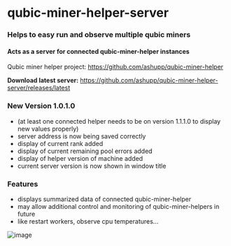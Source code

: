 # qubic-miner-helper-server

### Helps to easy run and observe multiple qubic miners
#### Acts as a server for connected qubic-miner-helper instances
Qubic miner helper project: https://github.com/ashupp/qubic-miner-helper

**Download latest server:** https://github.com/ashupp/qubic-miner-helper-server/releases/latest  

### New Version 1.0.1.0
- (at least one connected helper needs to be on version 1.1.1.0 to display new values properly)
- server address is now being saved correctly
- display of current rank added
- display of current remaining pool errors added
- display of helper version of machine added
- current server version is now shown in window title

### Features
- displays summarized data of connected qubic-miner-helper  
- may allow additional control and monitoring of qubic-miner-helpers in future
- like restart workers, observe cpu temperatures...

![image](https://user-images.githubusercontent.com/1867828/149683309-fdee82cf-b123-4970-b12e-7ffd9ac35938.png)
